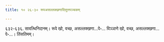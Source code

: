 ```yaml
---
title: १० २६-३० रूपअसल्लक्खणादिसुत्तपञ्चकम्

---
```


६३२-६३६. सावत्थिनिदानम्। रूपे खो, वच्छ, असल्लक्खणा…पे॰… विञ्ञाणे खो, वच्छ, असल्लक्खणा…पे॰…। तिंसतिमम्।  

